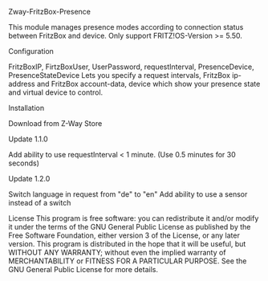 Zway-FritzBox-Presence

This module manages presence modes according to connection status between FritzBox and device.
Only support FRITZ!OS-Version >= 5.50.

Configuration

FritzBoxIP, FirtzBoxUser, UserPassword, requestInterval, PresenceDevice, PresenceStateDevice
Lets you specify a request intervals, FritzBox ip-address and FritzBox account-data, device which show your presence state and virtual device to control.

Installation

Download from Z-Way Store

Update 1.1.0

Add ability to use requestInterval < 1 minute. (Use 0.5 minutes for 30 seconds)

Update 1.2.0

Switch language in request from "de" to "en"
Add ability to use a sensor instead of a switch

License
This program is free software: you can redistribute it and/or modify it under the terms of the GNU General Public License as published by the Free Software Foundation, either version 3 of the License, or any later version.
This program is distributed in the hope that it will be useful, but WITHOUT ANY WARRANTY; without even the implied warranty of MERCHANTABILITY or FITNESS FOR A PARTICULAR PURPOSE. See the GNU General Public License for more details.
